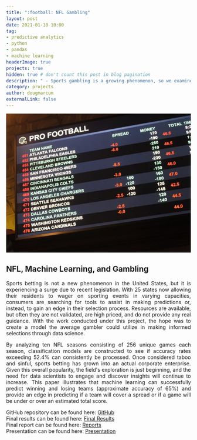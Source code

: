```yaml
---
title: ":football: NFL Gambling"
layout: post
date: 2021-01-10 10:00
tag: 
- predictive analytics
- python
- pandas
- machine learning
headerImage: true
projects: true
hidden: true # don't count this post in blog pagination
description: " - Sports gambling is a growing phenomenon, so we examine the utilization of predictive analytics in making wager selections."
category: projects
author: dougmarcum
externalLink: false
---
```


![Screenshot](/assets/images/nfl_bet.jpg)

## NFL, Machine Learning, and Gambling  
<p align="justify">Sports betting is not a new phenomenon in the United States, but it is experiencing a surge due to recent legislation. With 25 states now allowing their residents to wager on sporting events in varying capacities, consumers are searching for tools to assist in making predictions or, instead, to gain an edge in their selection process. Resources are available, but often they are not validated, are high priced, and do not provide any real guidance. With the work conducted under this project, the hope was to create a model the average gambler could utilize in making informed selections through data science.</p>

<p align="justify">By analyzing ten NFL seasons consisting of 256 unique games each season, classification models are constructed to see if accuracy rates exceeding 52.4% can consistently be processed. Once considered taboo and sinful, sports betting has grown into an actual corporate enterprise. Given this overall popularity, the field's exploration is just beginning, and the need for data scientists to engage and discover insights will continue to increase. This paper illustrates that machine learning can successfully predict winning and losing teams (approximate accuracy of 65%) and provide an edge in predicting if a team will cover a spread or if a game will be under or over an estimated total score.</p>  

GitHub repository can be found here: [GitHub](https://github.com/MarcumDoug/NFL_Wagering-Predictive_Analysis)  
Final results can be found here: [Final Results](https://github.com/MarcumDoug/NFL_Wagering-Predictive_Analysis/tree/main/Results)  
Final report can be found here: [Reports](https://github.com/MarcumDoug/NFL_Wagering-Predictive_Analysis/blob/main/Reports/DSC680_Marcum_Doug_Project1_Final_Report.pdf)  
Presentation can be found here: [Presentation](https://github.com/MarcumDoug/NFL_Wagering-Predictive_Analysis/blob/main/Reports/NFL_Predictive_Analytics_Presentation.pptx)
